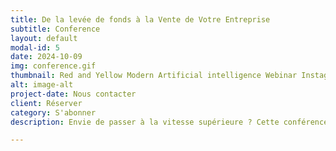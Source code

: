 ```yaml
---
title: De la levée de fonds à la Vente de Votre Entreprise
subtitle: Conference
layout: default
modal-id: 5
date: 2024-10-09
img: conference.gif
thumbnail: Red and Yellow Modern Artificial intelligence Webinar Instagram Post.gif
alt: image-alt
project-date: Nous contacter
client: Réserver
category: S'abonner
description: Envie de passer à la vitesse supérieure ? Cette conférence est faite pour vous ! Découvrez comment l'IA générative peut vous aider à gagner du temps, à prendre de meilleures décisions et à attirer des investisseurs. Des masterclasses pratiques vous permettront de maîtriser les outils et les techniques nécessaires pour transformer votre entreprise en une réussite.

---
```


